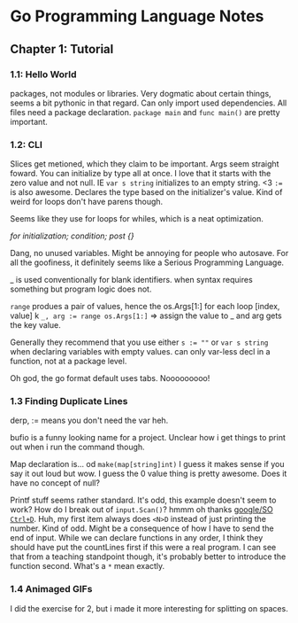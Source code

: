 # Go Programming Language Notes

## Chapter 1: Tutorial

### 1.1: Hello World
packages, not modules or libraries.
Very dogmatic about certain things, seems a bit pythonic in that regard.
Can only import used dependencies.
All files need a package declaration.
`package main` and `func main()` are pretty important.

### 1.2: CLI
Slices get metioned, which they claim to be important.
Args seem straight foward.
You can initialize by type all at once.
I love that it starts with the zero value and not null. IE `var s string` initializes to an empty string. <3
`:=` is also awesome. Declares the type based on the initializer's value.
Kind of weird for loops don't have parens though.

Seems like they use for loops for whiles, which is a neat optimization.

_for initialization; condition; post {}_

Dang, no unused variables. Might be annoying for people who autosave. For all the goofiness, it definitely seems like a Serious Programming Language.

_ is used conventionally for blank identifiers. when syntax requires something but program logic does not.

`range` produes a pair of values, hence the os.Args[1:] for each loop [index, value]
 k
`_, arg := range os.Args[1:]` =>
assign the value to _ and arg gets the key value.

Generally they recommend that you use either `s := ""` or `var s string` when declaring variables with empty values. can only var-less decl in a function, not at a package level.

Oh god, the go format default uses tabs. Nooooooooo!

### 1.3 Finding Duplicate Lines

derp, := means you don't need the var heh.

bufio is a funny looking name for a project.
Unclear how i get things to print out when i run the command though.

Map declaration is... od `make(map[string]int)` I guess it makes sense if you say it out loud but wow. I guess the 0 value thing is pretty awesome. Does it have no concept of null?

Printf stuff seems rather standard.
It's odd, this example doesn't seem to work? How do I break out of `input.Scan()`?  hmmm oh thanks [google/SO `Ctrl+D`](https://stackoverflow.com/questions/34481065/break-out-of-input-scan/34481857). Huh, my first item always does `<N>D`  instead of just printing the number. Kind of odd. Might be a consequence of how I have to send the end of input.
While we can declare functions in any order, I think they should have put the countLines first if this were a real program. I can see that from a teaching standpoint though, it's probably better to introduce the function second. What's a `*` mean exactly.

### 1.4 Animaged GIFs


I did the exercise for 2, but i made it more interesting for splitting on spaces.





